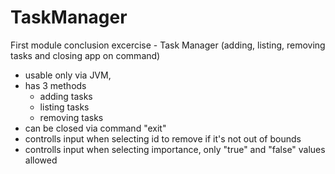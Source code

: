 # TaskManager
First module conclusion excercise - Task Manager (adding, listing, removing tasks and closing app on command)

* usable only via JVM,
* has 3 methods
    - adding tasks
    - listing tasks
    - removing tasks
* can be closed via command "exit"
* controlls input when selecting id to remove if it's not out of bounds
* controlls input when selecting importance, only "true" and "false" values allowed
